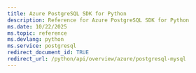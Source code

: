 ```yaml
---
title: Azure PostgreSQL SDK for Python
description: Reference for Azure PostgreSQL SDK for Python
ms.date: 10/22/2025
ms.topic: reference
ms.devlang: python
ms.service: postgresql
redirect_document_id: TRUE
redirect_url: /python/api/overview/azure/postgresql-mysql
---
```

